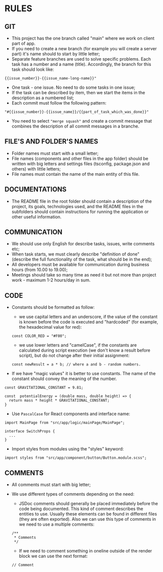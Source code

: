 # RULES

## GIT

- This project has the one branch called "main" where we work on client part of app.
- If you need to create a new branch (for example you will create a server part) it's name should to start by little letter;
- Separate feature branches are used to solve specific problems. Each task has a number and a name (title). Accordingly, the branch for this task should look like:  
 
```
{{issue_number}}-{{issue_name-long-name}}"
```  

- One task - one issue. No need to do some tasks in one issue;
- If the task can be described by item, then we start the items in the description as a numbered list;
- Each commit must follow the following pattern:  
  
``` 
"#{{issue_number}}-{{issue_name}}/{{part_of_task_which_was_done}}"
```  

- You need to select `"merge squash"` and create a commit message that combines the description of all commit messages in a branche.

## FILE'S AND FOLDER'S NAMES

- Folder names must start with a small letter;
- File names (components and other files in the app folder) should be written with big letters and settings files (tsconfig, package.json and others) with little letters;
- File names must contain the name of the main entity of this file.

## DOCUMENTATIONS

- The README file in the root folder should contain a description of the project, its goals, technologies used, and the README files in the subfolders should contain instructions for running the application or other useful information.

## COMMUNICATION

- We should use only English for describe tasks, issues, write comments etc;
- When task starts, we must clearly describe "definition of done" (describe the full functionality of the task, what should be in the end);
- All developers must be available for communication during business hours (from 10.00 to 19.00);
- Meetings should take so many time as need it but not more than project work - maximum 1-2 hours/day in sum.

## CODE

* Constants should be formatted as follow:

    * we use capital letters and an underscore, if the value of the constant is known before the code is executed and "hardcoded" (for example, the hexadecimal value for red):  
     
    ```
    const COLOR_RED = "#F00";
    ```  
    
    * we use lower letters and "camelCase", if the constants are calculated during script execution (we don't know a result before script), but do not change after their initial assignment:  
     

    ```
    const newResult = a * b; // where a and b - random numbers.
    ```  
    

* If we have "magic values" it is better to use constants. The name of the constant should convey the meaning of the number.  
 

```
const GRAVITATIONAL_CONSTANT = 9.81;

const  potentialEnergy = (double mass, double height) => {
  return mass * height * GRAVITATIONAL_CONSTANT;
}
```  


- Use `PascalCase` for React components and interface name:  
 

```
import MainPage from "src/app/logic/mainPage/MainPage";
```  


```
interface SwitchProps {
  ...
}
```  


- Import styles from modules using the "styles" keyword:

```
import styles from "src/app/component/button/Button.module.scss";
```

## COMMENTS

- All comments must start with big letter;

- We use different types of comments depending on the need: 

	- JSDoc comments should generally be placed immediately before the code being documented. This kind of comment describes the entities to use. Usually these elements can be found in different files (they are often exported). Also we can use this type of comments in we need to use a multiple comments:  
	

	```
	/**
	 * Comments
	 */
	```  
	

	- If we need to comment something in oneline outside of the render block we can use the next format:  
	 
	
	```
	// Comment
	```
